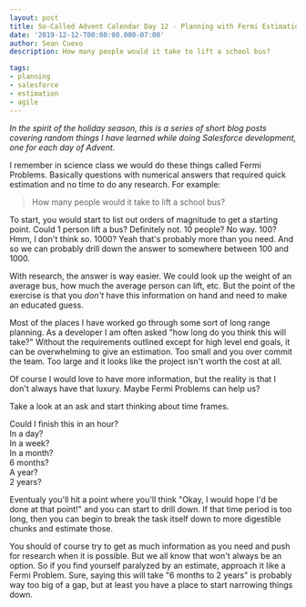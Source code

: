 ```yaml
---
layout: post
title: So-Called Advent Calendar Day 12 - Planning with Fermi Estimation
date: '2019-12-12-T00:00:00.000-07:00'
author: Sean Cuevo
description: How many people would it take to lift a school bus?

tags:
- planning
- salesforce
- estimation
- agile
---
```


*In the spirit of the holiday season, this is a series of short blog posts covering random things I have learned while doing Salesforce development, one for each day of Advent.*

I remember in science class we would do these things called Fermi Problems. Basically questions with numerical answers that required quick estimation and no time to do any research. For example:

> How many people would it take to lift a school bus?

To start, you would start to list out orders of magnitude to get a starting point. Could 1 person lift a bus? Definitely not. 10 people? No way. 100? Hmm, I don't think so. 1000? Yeah that's probably more than you need. And so we can probably drill down the answer to somewhere between 100 and 1000.

With research, the answer is way easier. We could look up the weight of an average bus, how much the average person can lift, etc. But the point of the exercise is that you *don't* have this information on hand and need to make an educated guess.

Most of the places I have worked go through some sort of long range planning. As a developer I am often asked "how long do you think this will take?" Without the requirements outlined except for high level end goals, it can be overwhelming to give an estimation. Too small and you over commit the team. Too large and it looks like the project isn't worth the cost at all.

Of course I would love to have more information, but the reality is that I don't always have that luxury. Maybe Fermi Problems can help us?

Take a look at an ask and start thinking about time frames.

Could I finish this in an hour?<br/>
In a day?<br/>
In a week?<br/>
In a month?<br/>
6 months?<br/>
A year?<br/>
2 years?

Eventualy you'll hit a point where you'll think "Okay, I would hope I'd be done at that point!" and you can start to drill down. If that time period is too long, then you can begin to break the task itself down to more digestible chunks and estimate those.

You should of course try to get as much information as you need and push for research when it is possible. But we all know that won't always be an option. So if you find yourself paralyzed by an estimate, approach it like a Fermi Problem. Sure, saying this will take "6 months to 2 years" is probably way too big of a gap, but at least you have a place to start narrowing things down.

